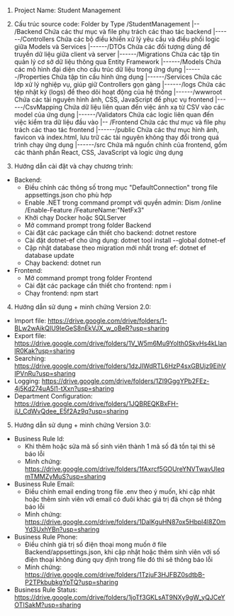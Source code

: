1. Project Name: Student Management

2. Cấu trúc source code: Folder by Type
/StudentManagement
|-- /Backend		Chứa các thư mục và file phụ trách các thao tác backend
|------/Controllers		Chứa các bộ điều khiển xử lý yêu cầu và điều phối logic giữa Models và Services
|------/DTOs			Chứa các đối tượng dùng để truyền dữ liệu giữa client và server
|------/Migrations		Chứa các tập tin quản lý cơ sở dữ liệu thông qua Entity Framework
|------/Models			Chứa các mô hình đại diện cho cấu trúc dữ liệu trong ứng dụng
|------/Properties		Chứa tập tin cấu hình ứng dụng
|------/Services 		Chứa các lớp xử lý nghiệp vụ, giúp giữ Controllers gọn gàng
|------/logs			Chứa các tệp nhật ký (logs) để theo dõi hoạt động của hệ thống
|------/wwwroot			Chứa các tài nguyên hình ảnh, CSS, JavaScript để phục vụ frontend
|------/CsvMapping		Chứa dữ liệu liên quan đến việc ánh xạ từ CSV vào các model của ứng dụng
|------/Validators		Chứa các logic liên quan đến việc kiểm tra dữ liệu đầu vào
|-- /Frontend		Chứa các thư mục và file phụ trách các thao tác frontend
|------/public			Chứa các thư mục hình ảnh, favicon và index.html, lưu trữ các tài nguyên không thay đổi
				trong quá trình chạy ứng dụng
|------/src			Chứa mã nguồn chính của frontend, gồm các thành phần React, CSS, JavaScript và logic
				ứng dụng

3. Hướng dẫn cài đặt và chạy chương trình:
- Backend:
	+ Điều chỉnh các thông số trong mục "DefaultConnection" trong file appsettings.json cho phù hợp
	+ Enable .NET trong command prompt với quyền admin:
		Dism /online /Enable-Feature /FeatureName:"NetFx3"
	+ Khởi chạy Docker hoặc SQLServer
	+ Mở command prompt trong folder Backend
	+ Cài đặt các package cần thiết cho backend:
		dotnet restore
	+ Cài đặt dotnet-ef cho ứng dụng:
		dotnet tool install --global dotnet-ef
	+ Cập nhật database theo migration mới nhất trong ef:
		dotnet ef database update
	+ Chạy backend:
		dotnet run
- Frontend:
	+ Mở command prompt trong folder Frontend
	+ Cài đặt các package cần thiết cho frontend:
		npm i
	+ Chạy frontend:
		npm start

4. Hướng dẫn sử dụng + minh chứng Version 2.0:
- Import file:
	https://drive.google.com/drive/folders/1-BLw2wAikQIU9IeGeS8nEkVJX_w_oBeR?usp=sharing
- Export file:
	https://drive.google.com/drive/folders/1V_W5m6Mu9YoIth0SkvHs4kLlanlR0Kak?usp=sharing
- Searching:
	https://drive.google.com/drive/folders/1dzJIWdRTL6HzP4sxGBUjz9EihVIPVnRu?usp=sharing
- Logging:
	https://drive.google.com/drive/folders/1ZI9GggYPb2FEz-4j5Kd274uA5l1-tXxn?usp=sharing
- Department Configuration:
	https://drive.google.com/drive/folders/1JQBREQKBxFH-iU_CdWvQdee_E5f2Az9q?usp=sharing

5. Hướng dẫn sử dụng + minh chứng Version 3.0:
- Business Rule Id:
	+ Khi thêm hoặc sửa mã số sinh viên thành 1 mã số đã tồn tại thì sẽ báo lỗi
	+ Minh chứng:
		https://drive.google.com/drive/folders/1fAxrcf5GOUreYNVTwavUleqmTMMZyMuS?usp=sharing
- Business Rule Email:
	+ Điều chỉnh email ending trong file .env theo ý muốn, khi cập nhật hoặc thêm sinh viên với email có đuôi khác
	giá trị đã chọn sẽ thông báo lỗi
	+ Minh chứng:
		https://drive.google.com/drive/folders/1DalKguHN87ox5Hbpl4l8Z0mYd3UxhYBn?usp=sharing
- Business Rule Phone:
	+ Điều chỉnh giá trị số điện thoại mong muốn ở file Backend/appsettings.json, khi cập nhật hoặc thêm sinh viên
	với số điện thoại không đúng quy định trong file đó thì sẽ thông báo lỗi
	+ Minh chứng:
		https://drive.google.com/drive/folders/1TzjuF3HJFBZ0sdtbB-P2TPkbubkgYpTQ?usp=sharing
- Business Rule Status:
	https://drive.google.com/drive/folders/1joTf3GKLsAT9NXy9gW_yQJCeYOTISakM?usp=sharing
